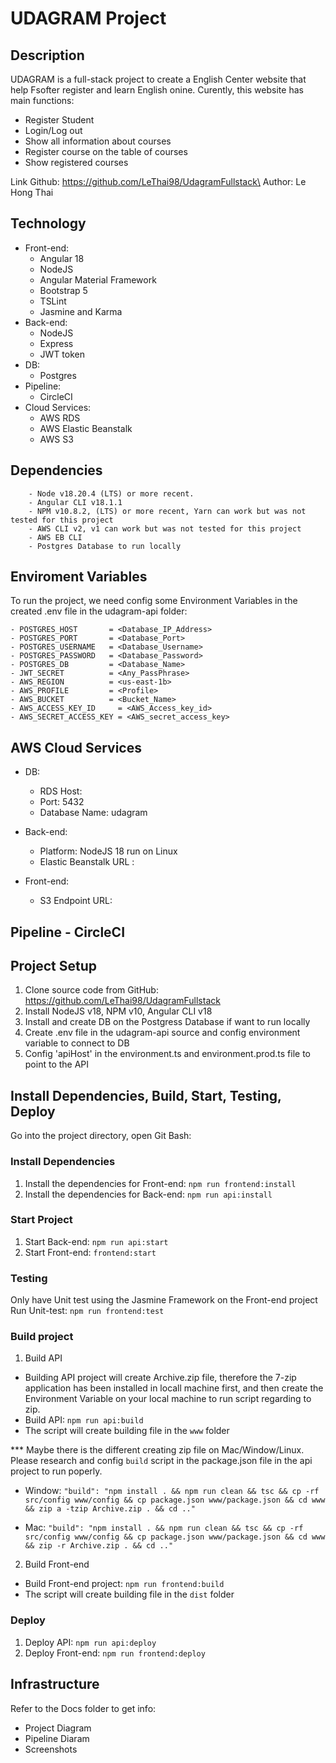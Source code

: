 # UDAGRAM Project

## Description
UDAGRAM is a full-stack project to create a English Center website that help Fsofter register and learn English onine. Curently,  this website has main functions:
- Register Student
- Login/Log out
- Show all information about courses
- Register course on the table of courses
- Show registered courses

Link Github: https://github.com/LeThai98/UdagramFullstack\
Author: Le Hong Thai

## Technology
- Front-end:
    - Angular 18
    - NodeJS
    - Angular Material Framework
    - Bootstrap 5
    - TSLint
    - Jasmine and Karma
- Back-end:
    - NodeJS
    - Express
    - JWT token
- DB:
    - Postgres
- Pipeline:
    - CircleCI
- Cloud Services:
    - AWS RDS
    - AWS Elastic Beanstalk
    - AWS S3

## Dependencies
```
    - Node v18.20.4 (LTS) or more recent. 
    - Angular CLI v18.1.1
    - NPM v10.8.2, (LTS) or more recent, Yarn can work but was not tested for this project
    - AWS CLI v2, v1 can work but was not tested for this project
    - AWS EB CLI
    - Postgres Database to run locally

```

## Enviroment Variables
To run the project, we need config some Environment Variables in the created .env file in the udagram-api folder:

```
- POSTGRES_HOST       = <Database_IP_Address>
- POSTGRES_PORT       = <Database_Port>
- POSTGRES_USERNAME   = <Database_Username>
- POSTGRES_PASSWORD   = <Database_Password>
- POSTGRES_DB         = <Database_Name>
- JWT_SECRET          = <Any_PassPhrase>
- AWS_REGION          = <us-east-1b>
- AWS_PROFILE         = <Profile>
- AWS_BUCKET          = <Bucket_Name>
- AWS_ACCESS_KEY_ID     = <AWS_Access_key_id>
- AWS_SECRET_ACCESS_KEY = <AWS_secret_access_key>

```

## AWS Cloud Services
- DB:
    - RDS Host: 
    - Port: 5432
    - Database Name: udagram

- Back-end:
    - Platform: NodeJS 18 run on Linux
    - Elastic Beanstalk URL : 

- Front-end:
    -  S3 Endpoint URL: 

## Pipeline - CircleCI

## Project Setup
1. Clone source code from GitHub: https://github.com/LeThai98/UdagramFullstack
2. Install NodeJS v18, NPM v10, Angular CLI v18
3. Install and create DB on the Postgress Database if want to run locally
4. Create .env file in the udagram-api source and config environment variable to connect to DB
5. Config 'apiHost' in the environment.ts and environment.prod.ts file to point to the API

## Install Dependencies, Build, Start, Testing, Deploy

Go into the project directory, open Git Bash:
### Install Dependencies
1. Install the dependencies for Front-end: `npm run frontend:install`
2. Install the dependencies for Back-end: `npm run api:install`

### Start Project
1. Start Back-end: `npm run api:start`
2. Start Front-end: `frontend:start`

### Testing
Only have Unit test using the Jasmine Framework on the Front-end project
Run Unit-test: `npm run frontend:test`

### Build project
1. Build API
- Building API project will create Archive.zip file, therefore the 7-zip application has been installed in locall machine first, and then create the Environment Variable on your local machine to run script regarding to zip.
- Build API: `npm run api:build`
- The script will create building file in the `www` folder 

*** Maybe there is the different creating zip file on Mac/Window/Linux. Please research and config `build` script in the package.json file in the api project to run poperly. 

- Window:
` "build": "npm install . && npm run clean && tsc && cp -rf src/config www/config && cp package.json www/package.json && cd www && zip a -tzip Archive.zip . && cd .."  `

- Mac:
` "build": "npm install . && npm run clean && tsc && cp -rf src/config www/config && cp package.json www/package.json && cd www && zip -r Archive.zip . && cd .." `


2. Build Front-end
- Build Front-end project: `npm run frontend:build`
- The script will create building file in the `dist` folder

### Deploy
1. Deploy API: `npm run api:deploy`
2. Deploy Front-end: `npm run frontend:deploy`

## Infrastructure
Refer to the Docs folder to get info:
- Project Diagram
- Pipeline Diaram
- Screenshots
